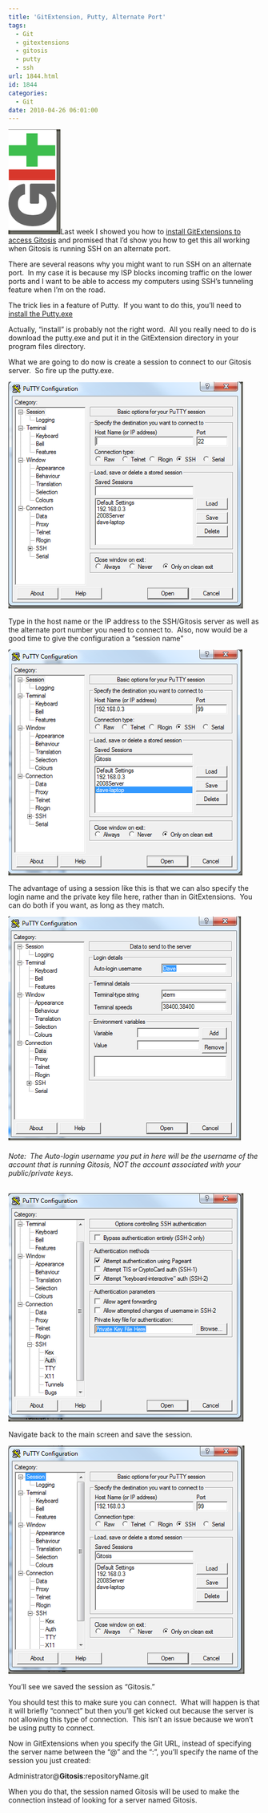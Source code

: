 ```yaml
---
title: 'GitExtension, Putty, Alternate Port'
tags:
  - Git
  - gitextensions
  - gitosis
  - putty
  - ssh
url: 1844.html
id: 1844
categories:
  - Git
date: 2010-04-26 06:01:00
---
```


![image](/uploads/2010/04/image8.png "image")Last week I showed you how to [install GitExtensions to access Gitosis](/2010/04/22/git-gitosis-putty-and-windows/) and promised that I’d show you how to get this all working when Gitosis is running SSH on an alternate port.

There are several reasons why you might want to run SSH on an alternate port.  In my case it is because my ISP blocks incoming traffic on the lower ports and I want to be able to access my computers using SSH’s tunneling feature when I’m on the road.

The trick lies in a feature of Putty.  If you want to do this, you’ll need to [install the Putty.exe](//www.chiark.greenend.org.uk/~sgtatham/putty/download.html) 

Actually, “install” is probably not the right word.  All you really need to do is download the putty.exe and put it in the GitExtension directory in your program files directory.

What we are going to do now is create a session to connect to our Gitosis server.  So fire up the putty.exe.

![image](/uploads/2010/04/image9.png "image")

Type in the host name or the IP address to the SSH/Gitosis server as well as the alternate port number you need to connect to.  Also, now would be a good time to give the configuration a “session name”

![image](/uploads/2010/04/image10.png "image")

The advantage of using a session like this is that we can also specify the login name and the private key file here, rather than in GitExtensions.  You can do both if you want, as long as they match.

![image](/uploads/2010/04/image11.png "image")

###### Note:  The Auto-login username you put in here will be the username of the account that is running Gitosis, NOT the account associated with your public/private keys.

![image](/uploads/2010/04/image12.png "image")

Navigate back to the main screen and save the session.

![image](/uploads/2010/04/image13.png "image")

You’ll see we saved the session as “Gitosis.”

You should test this to make sure you can connect.  What will happen is that it will briefly “connect” but then you’ll get kicked out because the server is not allowing this type of connection.  This isn’t an issue because we won’t be using putty to connect.

Now in GitExtensions when you specify the Git URL, instead of specifying the server name between the “@” and the “:”, you’ll specify the name of the session you just created:

Administrator@**Gitosis**:repositoryName.git

When you do that, the session named Gitosis will be used to make the connection instead of looking for a server named Gitosis.
